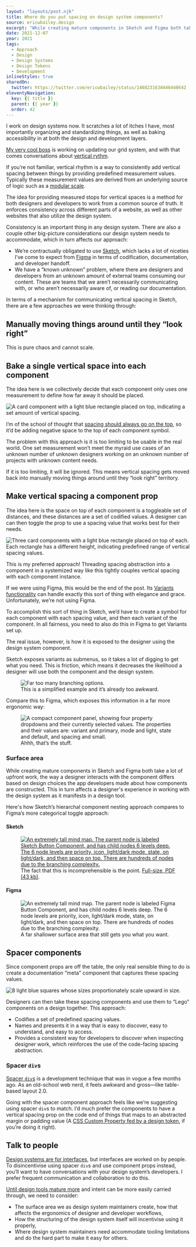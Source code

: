 ```yaml
---
layout: "layouts/post.njk"
title: Where do you put spacing on design system components?
source: ericwbailey.design
excerpt: "While creating mature components in Sketch and Figma both take a lot of upfront work, the way a designer interacts with the component differs based on design choices the app developers made about how components are constructed."
date: 2021-12-07
year: 2021
tags:
  - Approach
  - Design
  - Design Systems
  - Design Tokens
  - Development
inlineStyles: true
sharedOn:
  twitter: https://twitter.com/ericwbailey/status/1468231638446448642
eleventyNavigation:
  key: {{ title }}
  parent: {{ year }}
  order: 42
---
```


I work on design systems now. It scratches a lot of itches I have, most importantly organizing and standardizing things, as well as baking accessibility in at both the design and development layers.

[My very cool boss](https://line47.bandcamp.com/album/secret-acid-world) is working on updating our grid system, and with that comes conversations about [vertical rythm](https://betterwebtype.com/articles/2018/10/15/rhythm-in-web-typography/#vertical-rhythm).

If you’re not familiar, vertical rhythm is a way to consistently add vertical spacing between things by providing predefined measurement values. Typically these measurement values are derived from an underlying source of logic such as a [modular scale](https://www.modularscale.com/).

The idea for providing measured stops for vertical spaces is a method for both designers and developers to work from a common source of truth. It enforces consistency across different parts of a website, as well as other websites that also utilize the design system.

Consistency is an important thing in any design system. There are also a couple other big-picture considerations our design system needs to accommodate, which in turn affects our approach:

- We’re contractually obligated to use [Sketch](https://www.sketch.com/), which lacks a lot of niceties I’ve come to expect from [Figma](https://www.figma.com/) in terms of codification, documentation, and developer handoff.
- We have a “known unknown” problem, where there are designers and developers from an unknown amount of external teams consuming our content. These are teams that we aren’t necessarily communicating with, or who aren’t necessarily aware of, or reading our documentation.

In terms of a mechanism for communicating vertical spacing in Sketch, there are a few approaches we were thinking through:

## Manually moving things around until they “look right”

This is pure chaos and cannot scale.

## Bake a single vertical space into each component

The idea here is we collectively decide that each component only uses one measurement to define how far away it should be placed.

<div class="centered-media-outer">
  <img
    class="centered-media-inner-2"
    role="img"
    alt="A card component with a light blue rectangle placed on top, indicating a set amount of vertical spacing."
    loading="lazy"
    src="{{ '/img/posts/where-do-you-put-spacing-on-design-system-components/single-space-value.svg' | url }}">
</div>

I’m of the school of thought that [spacing should always go on the top](https://matthewjamestaylor.com/css-margin-top-vs-bottom), so it’d be adding negative space to the top of each component symbol.

The problem with this approach is it is too limiting to be usable in the real world. One set measurement won’t meet the myraid use cases of an unknown number of unknown designers working on an unknown number of projects with unknown content needs.

If it is too limiting, it will be ignored. This means vertical spacing gets moved back into manually moving things around until they “look right” territory.

## Make vertical spacing a component prop

The idea here is the space on top of each component is a toggleable set of distances, and these distances are a set of codified values. A designer can can then toggle the prop to use a spacing value that works best for their needs.

<img
  role="img"
  alt="Three card components with a light blue rectangle placed on top of each. Each rectangle has a different height, indicating predefined range of vertical spacing values."
  loading="lazy"
  src="{{ '/img/posts/where-do-you-put-spacing-on-design-system-components/space-prop.svg' | url }}">

This is my preferred approach! Threading spacing abstraction into a component in a systemized way like this tightly couples vertical spacing with each component instance.

If we were using Figma, this would be the end of the post. Its [Variants functionality](https://help.figma.com/hc/en-us/articles/360056440594-Create-and-use-variants) can handle exactly this sort of thing with elegance and grace. Unfortunately, we’re not using Figma.

To accomplish this sort of thing in Sketch, we’d have to create a symbol for each component with each spacing value, and then each variant of the component. In all fairness, you need to also do this in Figma to get Variants set up.

The real issue, however, is how it is exposed to the designer using the design system component.

Sketch exposes variants as submenus, so it takes a lot of digging to get what you need. This is friction, which means it decreases the likelihood a designer will use both the component and the design system.

<figure
  role="figure"
  aria-label="This is a simplified example and it’s already too awkward.">
  <img
    role="img"
    alt="Far too many branching options."
    loading="lazy"
    src="{{ '/img/posts/where-do-you-put-spacing-on-design-system-components/sketch.svg' | url }}">
  <figcaption>
    This is a simplified example and it’s already too awkward.
  </figcaption>
</figure>

Compare this to Figma, which exposes this information in a far more ergonomic way:

<div class="centered-media-outer">
  <figure
    class="centered-media-inner-3"
    role="figure"
    aria-label="Ahhh, that’s the stuff.">
    <img
      role="img"
      alt="A compact component panel, showing four property dropdowns and their currently selected values. The properties and their values are: variant and primary, mode and light, state and default, and spacing and small."
      loading="lazy"
      src="{{ '/img/posts/where-do-you-put-spacing-on-design-system-components/figma.svg' | url }}">
    <figcaption>
      Ahhh, that’s the stuff.
    </figcaption>
  </figure>
</div>

### Surface area

While creating mature components in Sketch and Figma both take a lot of upfront work, the way a designer interacts with the component differs based on design choices the app developers made about how components are constructed. This in turn affects a designer's experience in working with the design system as it manifests in a design tool.

Here's how Sketch’s hierarchal component nesting approach compares to Figma’s more categorical toggle approach:

#### Sketch

<figure
  role="figure"
  aria-label="The fact that this is incomprehensible is the point. Full-size, PDF (43 kb).">
    <a href="{{ '/img/posts/where-do-you-put-spacing-on-design-system-components/sketch-mind-map-full.pdf' | url }}">
    <img
      role="img"
      alt="An extremely tall mind map. The parent node is labeled Sketch Button Component, and has child nodes 6 levels deep. The 6 node levels are priority, icon, light/dark mode, state, on light/dark, and then space on top. There are hundreds of nodes due to the branching complexity."
      loading="lazy"
      src="{{ '/img/posts/where-do-you-put-spacing-on-design-system-components/sketch-mind-map-thumbnail.png' | url }}">
    </a>
  <figcaption>
    The fact that this is incomprehensible is the point. <a href="{{ '/img/posts/where-do-you-put-spacing-on-design-system-components/sketch-mind-map-full.pdf' | url }}">Full-size, PDF (43 kb)</a>.
  </figcaption>
</figure>

#### Figma

<div class="centered-media-outer">
  <figure
    class="centered-media-inner-3"
    role="figure"
    aria-label="A far shallower surface area that still gets you what you want.">
    <img
      role="img"
      alt="An extremely tall mind map. The parent node is labeled Figma Button Component, and has child nodes 6 levels deep. The 6 node levels are priority, icon, light/dark mode, state, on light/dark, and then space on top. There are hundreds of nodes due to the branching complexity."
      loading="lazy"
      src="{{ '/img/posts/where-do-you-put-spacing-on-design-system-components/figma-mind-map.png' | url }}">
    <figcaption>
      A far shallower surface area that still gets you what you want.
    </figcaption>
  </figure>
</div>

## Spacer components

Since component props are off the table, the only real sensible thing to do is create a documentation “meta” component that captures these spacing values.

<img
  role="img"
  alt="8 light blue squares whose sizes proportionately scale upward in size."
  loading="lazy"
  src="{{ '/img/posts/where-do-you-put-spacing-on-design-system-components/spacer-components.svg' | url }}">

Designers can then take these spacing components and use them to “Lego” components on a design together. This approach:

- Codifies a set of predefined spacing values.
- Names and presents it in a way that is easy to discover, easy to understand, and easy to access.
- Provides a consistent way for developers to discover when inspecting designer work, which reinforces the use of the code-facing spacing abstraction.

### Spacer `div`s

[Spacer `div`s](https://mxstbr.com/thoughts/margin/) is a development technique that was in vogue a few months ago. As an old-school web nerd, it feels awkward and gross—like table-based layout 2.0.

Going with the spacer component approach feels like we’re suggesting using spacer `div`s to match. I’d much prefer the components to have a vertical spacing prop on the code end of things that maps to an abstracted margin or padding value (A [CSS Custom Property fed by a design token](https://css-tricks.com/different-degrees-of-custom-property-usage/), if you’re doing it right).

## Talk to people

[Design systems are for interfaces](https://bradfrost.com/blog/post/design-systems-are-for-user-interfaces/), but interfaces are worked on by people. To disincentivise using spacer `div`s and use component props instead, you’ll want to have conversations with your design system’s developers. I prefer frequent communication and collaboration to do this.

[Until design tools mature more](https://css-tricks.com/smarter-design-systems-tools/) and intent can be more easily carried through, we need to consider:

- The surface area we as design system maintainers create, how that affects the ergonomics of designer and developer workflows,
- How the structuring of the design system itself will incentivise using it properly,
- Where design system maintainers need accommodate tooling limitations and do the hard part to make it easy for others.
